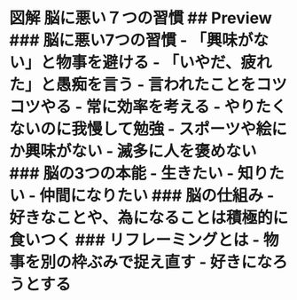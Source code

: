 # 図解 脳に悪い７つの習慣 ## Preview ### 脳に悪い7つの習慣 - 「興味がない」と物事を避ける - 「いやだ、疲れた」と愚痴を言う - 言われたことをコツコツやる - 常に効率を考える - やりたくないのに我慢して勉強 - スポーツや絵にか興味がない - 滅多に人を褒めない ### 脳の3つの本能 - 生きたい - 知りたい - 仲間になりたい ### 脳の仕組み - 好きなことや、為になることは積極的に食いつく ### リフレーミングとは - 物事を別の枠ぶみで捉え直す - 好きになろうとする
